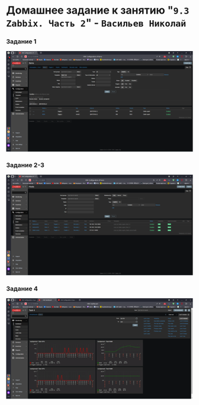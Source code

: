 # Домашнее задание к занятию "`9.3 Zabbix. Часть 2`" - `Васильев Николай`


### Задание 1

![img](../img/Снимок%20экрана_20230118_155611.png)

### Задание 2-3

![img](../img/Снимок%20экрана_20230122_211803.png)

### Задание 4

![img](../img/Снимок%20экрана_20230118_174030.png)
